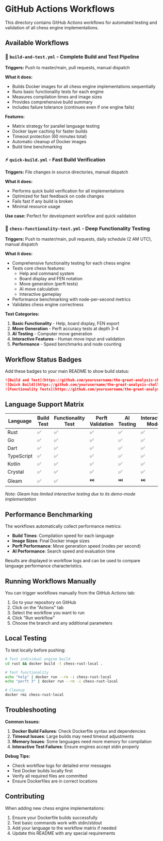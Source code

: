 # GitHub Actions Workflows

This directory contains GitHub Actions workflows for automated testing and validation of all chess engine implementations.

## Available Workflows

### 🔨 `build-and-test.yml` - Complete Build and Test Pipeline
**Triggers:** Push to master/main, pull requests, manual dispatch

**What it does:**
- Builds Docker images for all chess engine implementations sequentially
- Runs basic functionality tests for each engine
- Measures compilation times and image sizes
- Provides comprehensive build summary
- Includes failure tolerance (continues even if one engine fails)

**Features:**
- Matrix strategy for parallel language testing
- Docker layer caching for faster builds
- Timeout protection (60 minutes total)
- Automatic cleanup of Docker images
- Build time benchmarking

### ⚡ `quick-build.yml` - Fast Build Verification
**Triggers:** File changes in source directories, manual dispatch

**What it does:**
- Performs quick build verification for all implementations
- Optimized for fast feedback on code changes
- Fails fast if any build is broken
- Minimal resource usage

**Use case:** Perfect for development workflow and quick validation

### 🧪 `chess-functionality-test.yml` - Deep Functionality Testing
**Triggers:** Push to master/main, pull requests, daily schedule (2 AM UTC), manual dispatch

**What it does:**
- Comprehensive functionality testing for each chess engine
- Tests core chess features:
  - Help and command system
  - Board display and FEN notation
  - Move generation (perft tests)
  - AI move calculation
  - Interactive gameplay
- Performance benchmarking with node-per-second metrics
- Validates chess engine correctness

**Test Categories:**
1. **Basic Functionality** - Help, board display, FEN export
2. **Move Generation** - Perft accuracy tests at depth 3-4
3. **AI Testing** - Computer move generation
4. **Interactive Features** - Human move input and validation
5. **Performance** - Speed benchmarks and node counting

## Workflow Status Badges

Add these badges to your main README to show build status:

```markdown
![Build and Test](https://github.com/yourusername/the-great-analysis-challenge/workflows/Build%20and%20Test%20All%20Chess%20Engines/badge.svg)
![Quick Build](https://github.com/yourusername/the-great-analysis-challenge/workflows/Quick%20Build%20Check/badge.svg)
![Functionality Tests](https://github.com/yourusername/the-great-analysis-challenge/workflows/Chess%20Functionality%20Tests/badge.svg)
```

## Language Support Matrix

| Language   | Build Test | Functionality Test | Perft Validation | AI Testing | Interactive Mode |
|------------|------------|-------------------|------------------|------------|-----------------|
| Rust       | ✅         | ✅                | ✅               | ✅         | ✅              |
| Go         | ✅         | ✅                | ✅               | ✅         | ✅              |
| Dart       | ✅         | ✅                | ✅               | ✅         | ✅              |
| TypeScript | ✅         | ✅                | ✅               | ✅         | ✅              |
| Kotlin     | ✅         | ✅                | ✅               | ✅         | ✅              |
| Crystal    | ✅         | ✅                | ✅               | ✅         | ✅              |
| Gleam      | ✅         | ✅                | ⏭️               | ⏭️         | ⏭️              |

*Note: Gleam has limited interactive testing due to its demo-mode implementation*

## Performance Benchmarking

The workflows automatically collect performance metrics:

- **Build Times**: Compilation speed for each language
- **Image Sizes**: Final Docker image sizes
- **Perft Performance**: Move generation speed (nodes per second)
- **AI Performance**: Search speed and evaluation time

Results are displayed in workflow logs and can be used to compare language performance characteristics.

## Running Workflows Manually

You can trigger workflows manually from the GitHub Actions tab:

1. Go to your repository on GitHub
2. Click on the "Actions" tab
3. Select the workflow you want to run
4. Click "Run workflow"
5. Choose the branch and any additional parameters

## Local Testing

To test locally before pushing:

```bash
# Test individual engine build
cd rust && docker build -t chess-rust-local .

# Test functionality
echo "help" | docker run --rm -i chess-rust-local
echo "perft 3" | docker run --rm -i chess-rust-local

# Cleanup
docker rmi chess-rust-local
```

## Troubleshooting

**Common Issues:**

1. **Docker Build Failures**: Check Dockerfile syntax and dependencies
2. **Timeout Issues**: Large builds may need timeout adjustments
3. **Memory Issues**: Some languages need more memory for compilation
4. **Interactive Test Failures**: Ensure engines accept stdin properly

**Debug Tips:**

- Check workflow logs for detailed error messages
- Test Docker builds locally first
- Verify all required files are committed
- Ensure Dockerfiles are in correct locations

## Contributing

When adding new chess engine implementations:

1. Ensure your Dockerfile builds successfully
2. Test basic commands work with stdin/stdout
3. Add your language to the workflow matrix if needed
4. Update this README with any special requirements